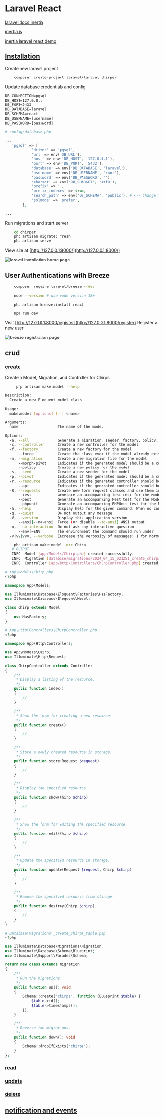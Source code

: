 # Laravel React

[laravel docs inertia](https://laravel.com/docs/11.x/frontend#inertia)

[inertia js](https://inertiajs.com/)

[inertia laravel react demo](https://github.com/Landish/pingcrm-react)

## [Installation](https://bootcamp.laravel.com/inertia/installation)

Create new laravel project

```bash
    composer create-project laravel/laravel chirper
```

Update database credentials and config

```txt
DB_CONNECTION=pgsql
DB_HOST=127.0.0.1
DB_PORT=5433
DB_DATABASE=laravel
DB_SCHEMA=react
DB_USERNAME=[username]
DB_PASSWORD=[password]
```

```php
# config/database.php

...
   'pgsql' => [
            'driver' => 'pgsql',
            'url' => env('DB_URL'),
            'host' => env('DB_HOST', '127.0.0.1'),
            'port' => env('DB_PORT', '5432'),
            'database' => env('DB_DATABASE', 'laravel'),
            'username' => env('DB_USERNAME', 'root'),
            'password' => env('DB_PASSWORD', ''),
            'charset' => env('DB_CHARSET', 'utf8'),
            'prefix' => '',
            'prefix_indexes' => true,
            'search_path' => env('DB_SCHEMA', 'public'), # <-- Change this line
            'sslmode' => 'prefer',
        ],

...

```

Run migrations and start server

```bash
    cd chirper
    php artisan migrate: fresh
    php artisan serve
```

View site at [http://127.0.0.1:8000/](http://127.0.0.1:8000/)

![laravel installation home page](./assets/images/laravel-installation.png)

## User Authentications with Breeze

```bash
    composer require laravel/breeze --dev
 
    node --version # use node version 18+

    php artisan breeze:install react

    npm run dev
```

Visit [http://127.0.0.1:8000/register](http://127.0.0.1:8000/register)
Register a new user

![breeze registration page](./assets/images/breeze-registration.png)

## crud

### [create](https://bootcamp.laravel.com/inertia/creating-chirps)

Create a Model, Migration, and Controller for Chirps

```bash
     php artisan make:model --help
```

```bash
Description:
  Create a new Eloquent model class

Usage:
  make:model [options] [--] <name>

Arguments:
  name                  The name of the model

Options:
  -a, --all             Generate a migration, seeder, factory, policy, resource controller, and form request classes for the model
  -c, --controller      Create a new controller for the model
  -f, --factory         Create a new factory for the model
      --force           Create the class even if the model already exists
  -m, --migration       Create a new migration file for the model
      --morph-pivot     Indicates if the generated model should be a custom polymorphic intermediate table model
      --policy          Create a new policy for the model
  -s, --seed            Create a new seeder for the model
  -p, --pivot           Indicates if the generated model should be a custom intermediate table model
  -r, --resource        Indicates if the generated controller should be a resource controller
      --api             Indicates if the generated controller should be an API resource controller
  -R, --requests        Create new form request classes and use them in the resource controller
      --test            Generate an accompanying Test test for the Model
      --pest            Generate an accompanying Pest test for the Model
      --phpunit         Generate an accompanying PHPUnit test for the Model
  -h, --help            Display help for the given command. When no command is given display help for the list command
  -q, --quiet           Do not output any message
  -V, --version         Display this application version
      --ansi|--no-ansi  Force (or disable --no-ansi) ANSI output
  -n, --no-interaction  Do not ask any interactive question
      --env[=ENV]       The environment the command should run under
  -v|vv|vvv, --verbose  Increase the verbosity of messages: 1 for normal output, 2 for more verbose output and 3 for debug
```

```bash
    php artisan make:model -mrc Chirp
   # OUTPUT
   INFO  Model [app/Models/Chirp.php] created successfully.
   INFO  Migration [database/migrations/2024_04_15_021251_create_chirps_table.php] created successfully.
   INFO  Controller [app/Http/Controllers/ChirpController.php] created successfully.
```

```php
# App\Models\Chirp.php
<?php

namespace App\Models;

use Illuminate\Database\Eloquent\Factories\HasFactory;
use Illuminate\Database\Eloquent\Model;

class Chirp extends Model
{
    use HasFactory;
}

# App\Http\Controllers\ChirpController.php
<?php

namespace App\Http\Controllers;

use App\Models\Chirp;
use Illuminate\Http\Request;

class ChirpController extends Controller
{
    /**
     * Display a listing of the resource.
     */
    public function index()
    {
        //
    }

    /**
     * Show the form for creating a new resource.
     */
    public function create()
    {
        //
    }

    /**
     * Store a newly created resource in storage.
     */
    public function store(Request $request)
    {
        //
    }

    /**
     * Display the specified resource.
     */
    public function show(Chirp $chirp)
    {
        //
    }

    /**
     * Show the form for editing the specified resource.
     */
    public function edit(Chirp $chirp)
    {
        //
    }

    /**
     * Update the specified resource in storage.
     */
    public function update(Request $request, Chirp $chirp)
    {
        //
    }

    /**
     * Remove the specified resource from storage.
     */
    public function destroy(Chirp $chirp)
    {
        //
    }
}

# Database\Migrations\_create_chirps_table.php
<?php

use Illuminate\Database\Migrations\Migration;
use Illuminate\Database\Schema\Blueprint;
use Illuminate\Support\Facades\Schema;

return new class extends Migration
{
    /**
     * Run the migrations.
     */
    public function up(): void
    {
        Schema::create('chirps', function (Blueprint $table) {
            $table->id();
            $table->timestamps();
        });
    }

    /**
     * Reverse the migrations.
     */
    public function down(): void
    {
        Schema::dropIfExists('chirps');
    }
};

```

### [read](https://bootcamp.laravel.com/inertia/showing-chirps)

### [update](https://bootcamp.laravel.com/inertia/editing-chirps)

### [delete](https://bootcamp.laravel.com/inertia/deleting-chirps)

## [notification and events](https://bootcamp.laravel.com/inertia/notifications-and-events)
